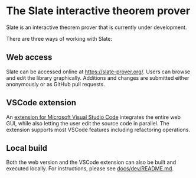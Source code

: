 # The Slate interactive theorem prover

Slate is an interactive theorem prover that is currently under development.

There are three ways of working with Slate:

## Web access

Slate can be accessed online at https://slate-prover.org/. Users can browse and edit the library graphically. Additions and changes are submitted either anonymously or as GitHub pull requests.

## VSCode extension

An [extension for Microsoft Visual Studio Code](https://marketplace.visualstudio.com/items?itemName=sreichelt.slate) integrates the entire web GUI, while also letting the user edit the source code in parallel. The extension supports most VSCode features including refactoring operations.

## Local build

Both the web version and the VSCode extension can also be built and executed locally. For instructions, please see [docs/dev/README.md](docs/dev/README.md).
